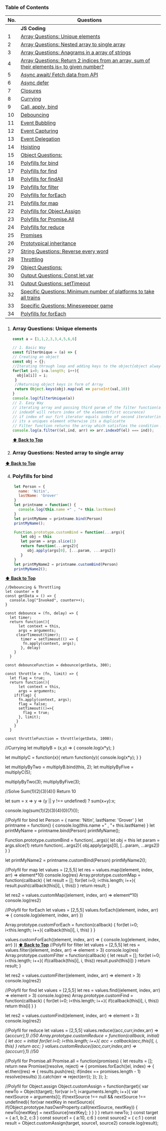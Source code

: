 ### Table of Contents

| No. | Questions |
| --- | --------- |
|   | **JS Coding** |
|1  | [Array Questions: Unique elements](#array-questions-unique-elements) |
|2  | [Array Questions: Nested array to single array](#what-are-the-major-features-of-react) |
|3  | [Array Questions: Anagrams in a array of strings](#what-is-jsx) |
|4  | [Array Questions: Return 2 indices from an array, sum of their elements is= to given number?](#what-is-the-difference-between-element-and-component) |
|5  | [Async await/ Fetch data from API](#how-to-create-components-in-react) |
|6  | [Async defer](#when-to-use-a-class-component-over-a-function-component) |
|7  | [Closures](#what-are-pure-components) |
|8  | [Currying](#what-is-state-in-react) |
|9  | [Call, apply, bind](#what-are-props-in-react) |
|10 | [Debouncing](#what-is-the-difference-between-state-and-props) |
|11 | [Event Bubbling](#why-should-we-not-update-the-state-directly) |
|12 | [Event Capturing](#what-is-the-purpose-of-callback-function-as-an-argument-of-setstate)
|13 | [Event Delegation](#what-is-the-difference-between-html-and-react-event-handling) |
|14 | [Hoisting](#how-to-bind-methods-or-event-handlers-in-jsx-callbacks) |
|15 | [Object Questions:](#how-to-pass-a-parameter-to-an-event-handler-or-callback) |
|16 | [Polyfills for bind](#polyfills-for-bind) |
|17 | [Polyfills for find](#what-are-inline-conditional-expressions) |
|18 | [Polyfills for findAll](#what-is-key-prop-and-what-is-the-benefit-of-using-it-in-arrays-of-elements) |
|19 | [Polyfills for filter](#what-is-the-use-of-refs) |
|20 | [Polyfills for forEach](#how-to-create-refs)
|21 | [Polyfills for map](#what-are-pure-components) |
|22 | [Polyfills for Object.Assign](#what-is-state-in-react) |
|23 | [Polyfills for Promise.All](#what-are-props-in-react) |
|24 | [Polyfills for reduce](#what-is-the-difference-between-state-and-props) |
|25 | [Promises](#why-should-we-not-update-the-state-directly) |
|26 | [Prototypical inheritance](#what-is-the-purpose-of-callback-function-as-an-argument-of-setstate)
|27 | [String Questions: Reverse every word](#what-is-the-difference-between-html-and-react-event-handling) |
|28 | [Throttling](#how-to-bind-methods-or-event-handlers-in-jsx-callbacks) |
|29 | [Object Questions:](#how-to-pass-a-parameter-to-an-event-handler-or-callback) |
|30 | [Output Questions: Const let var](#what-are-synthetic-events-in-react) |
|31 | [Output Questions: setTimeout](#what-are-inline-conditional-expressions) |
|32 | [Specific Questions: Minimum number of platforms to take all trains](#what-is-key-prop-and-what-is-the-benefit-of-using-it-in-arrays-of-elements) |
|33 | [Specific Questions: Minesweeper game](#what-is-the-use-of-refs) |
|34 | [Polyfills for forEach](#how-to-create-refs)



1. ### Array Questions: Unique elements

    ```jsx harmony
   const a = [1,1,2,3,3,4,5,6,6]
   
   // 1. Basic Way
   const filterUnique = (a) => {
   // Creating an object
   const obj = {};
   //Iterating through loop and adding keys to the object{object always have unique keys}
   for(let i=0; i<a.length; i++){
      obj[a[i]] = i;
     }
     //Returning object keys in form of Array
     return Object.keys(obj).map(val => parseInt(val,10))
    }
    console.log(filterUnique(a))
    // 2. Easy Way
    // iterating array and passing third param of the filter function(array itself),
    // indexOF will return index of the element(first occurence)
    // if index of our firt iterator equals index of second iterator(indexOf), then
    // its a uniques element otherwise its a duplicatte
    // Filter function returns the array which satisfies the condition mentioned inside
    console.log(a.filter((el,ind, arr) => arr.indexOf(el) === ind));
    ```
   **[⬆ Back to Top](#table-of-contents)**
   
2. ### Array Questions: Nested array to single array

**[⬆ Back to Top](#table-of-contents)**

4. ### Polyfills for bind
```jsx harmony
    let Person = {
      name: 'Nitin',
      lastName: 'Grover'
    }
    let printname = function() {
      console.log(this.name +" , "+ this.lastName)
    }
    let printMyName = printname.bind(Person)
    printMyName();

    Function.prototype.customBind = function(...args){
       let obj = this
       let param = args.slice(1)
       return function(...args2){
          obj.apply(args[0], [...param, ...args2])
       }
    }
    let printMyName2 = printname.customBind(Person)
    printMyName2();
```
**[⬆ Back to Top](#table-of-contents)**
```
//Debouncing & Throttling
let counter = 0
const getData = () => {
  console.log("Invoked", counter++);
}

const debounce = (fn, delay) => {
  let timer;
  return function(){ 
      let context = this,
      args = arguments;
     clearTimeout(timer);
       timer = setTimeout(() => {
        fn.apply(context, args);
       }, delay)
    }
  }

const debounceFunction = debounce(getData, 300);

const throttle = (fn, limit) => {
  let flag = true;
  return function(){ 
      let context = this,
      args = arguments;
    if(flag) {
      fn.apply(context, args);
      flag = false;
      setTimeout(()=>{
        flag = true;
      }, limit);
     }
    }
  }

const throttleFunction = throttle(getData, 1000);
```


//Currying
let multiplyB = (x,y) => {
  console.log(x*y);
}

let multiplyC = function(x){
  return function(y){
    console.log(x*y);
  }
}

let multiplyByTwo = multiplyB.bind(this, 2);
let multiplyByFive = multiplyC(5);

multiplyByTwo(3);
multiplyByFive(3);

//Solve Sum(1)(2)(3)(4)() Return 10 

let sum = x => y => (y || y !== undefined) ? sum(x+y):x;

console.log(sum(1)(2)(3)(4)(0)(7)());


//Polyfil for bind
let Person = {
  name: 'Nitin',
  lastName: 'Grover'
}
let printname = function() {
  console.log(this.name +" , "+ this.lastName)
}
let printMyName = printname.bind(Person)
printMyName();

Function.prototype.customBind = function(...args){
   let obj = this
   let param = args.slice(1)
   return function(...args2){
      obj.apply(args[0], [...param, ...args2])
   }
}


let printMyName2 = printname.customBind(Person)
printMyName2();

//Polyfil for map
let values = [2,5,5]
let res = values.map((element, index, arr) => element*10)
console.log(res)
Array.prototype.customMap = function(callback) {
  let result = [];
  for(let i=0; i<this.length; i++){
      result.push(callback(this[i], i, this))
  }
  return result;
}

let res2 = values.customMap((element, index, arr) => element*10)
console.log(res2)

//Polyfil for forEach
let values = [2,5,5]
values.forEach((element, index, arr) => {
  console.log(element, index, arr)
})

Array.prototype.customForEach = function(callback) {
  for(let i=0; i<this.length; i++){
      callback(this[i], i, this)
  }
}

values.customForEach((element, index, arr) => {
  console.log(element, index, arr)
})
**[⬆ Back to Top](#table-of-contents)**
//Polyfil for filter
let values = [2,5,5]
let res = values.filter((element, index, arr) => element > 3)
console.log(res)
Array.prototype.customFilter = function(callback) {
  let result = [];
  for(let i=0; i<this.length; i++){
      if(callback(this[i], i, this))
      result.push(this[i])
  }
  return result;
}

let res2 = values.customFilter((element, index, arr) => element > 3)
console.log(res2)

//Polyfil for find
let values = [2,5,5]
let res = values.find((element, index, arr) => element > 3)
console.log(res)
Array.prototype.customFind = function(callback) {
  for(let i=0; i<this.length; i++){
      if(callback(this[i], i, this))
      return this[i]
  } 
}

let res2 = values.customFind((element, index, arr) => element > 3)
console.log(res2)

//Polyfil for reduce
let values = [2,5,5]
values.reduce((acc,curr,index,arr) => {acc*curr},1) //50
Array.prototype.customReduce = function(callback, initial) {
  let acc = initial
  for(let i=0; i<this.length; i++){
     acc = callback(acc,this[i], i, this)
  } 
  return acc;
}
values.customReduce((acc,curr,index,arr) => {acc*curr},1) //50

//Polyfil for Promise.all
Promise.all = function(promises) {
  let results = [];
  return new Promise((resolve, reject) => {
      promises.forEach((el, index) => {
          el.then((res) => {
              results.push(res);
              if(index == promises.length - 1)
              resolve(results)
          }).catch(err => reject(err));
      });
  });
};

//Polyfil for Object.assign
Object.customAssign = function(target){
  var newTo = Object(target);
  for(var i=1; i<arguments.length; i++){
    var nextSource = arguments[i];
    if(nextSource !== null && nextSource !== undefined){
      for(var nextKey in nextSource){
        if(Object.prototype.hasOwnProperty.call(nextSource, nextKey)) {
          newTo[nextKey] = nextSource[nextKey];
        }
      }
    }
  }
  return newTo;
}
const target = {
  a:1,
  b:2,
  c:3
}
const source1 = {
  a:10,
  c:6
}
const source2 = {
  c:1
}
const result = Object.customAssign(target, source1, source2)
console.log(result);

